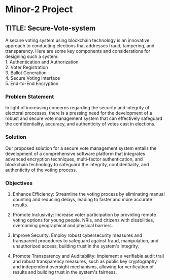 # Minor-2 Project
<H2>TITLE: Secure-Vote-system</H2> 
A secure voting system using blockchain technology is an innovative approach to conducting elections that addresses fraud, tampering, and transparency. Here are some key components and considerations for designing such a system:<br>
 1.	Authentication and Authorization<br>
2.	Voter Registration<br>
3.	Ballot Generation<br>
4.	Secure Voting Interface<br>
5.	End-to-End Encryption<br>

<H3>Problem Statement</H3>
In light of increasing concerns regarding the security and integrity of electoral processes, there is a pressing need for the development of a robust and secure vote management system that can effectively safeguard the confidentiality, accuracy, and authenticity of votes cast in elections.<br>

<H3>Solution</H3>

Our proposed solution for a secure vote management system entails the development of a comprehensive software platform that integrates advanced encryption techniques, multi-factor authentication, and blockchain technology to safeguard the integrity, confidentiality, and authenticity of the voting process. <br>

<H3>Objectives</H3>

1. Enhance Efficiency: Streamline the voting process by eliminating manual counting and reducing delays, leading to faster and more accurate results. <br>

2. Promote Inclusivity: Increase voter participation by providing remote voting options for young people, NRIs, and citizens with disabilities, overcoming geographical and physical barriers.  <br>

3. Improve Security: Employ robust cybersecurity measures and transparent procedures to safeguard against fraud, manipulation, and unauthorized access, building trust in the system's integrity.  <br>

4. Promote Transparency and Auditability: Implement a verifiable audit trail and robust transparency measures, such as public key cryptography and independent oversight mechanisms, allowing for verification of results and building trust in the system's fairness.  <br>
